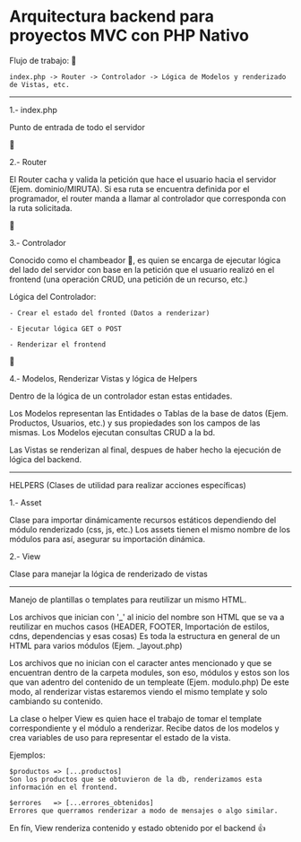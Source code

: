 # Arquitectura backend para proyectos MVC con PHP Nativo

Flujo de trabajo: 🔄

    index.php -> Router -> Controlador -> Lógica de Modelos y renderizado de Vistas, etc.
------------------------------------------------------------------------


1.- index.php

Punto de entrada de todo el servidor

🔽

2.- Router

El Router cacha y valida la petición que hace el usuario hacia el servidor (Ejem. dominio/MIRUTA).
Si esa ruta se encuentra definida por el programador, el router manda a llamar al controlador
que corresponda con la ruta solicitada.

🔽

3.- Controlador

Conocido como el chambeador 💪, es quien se encarga de ejecutar lógica del lado del servidor con
base en la petición que el usuario realizó en el frontend (una operación CRUD, una petición de un recurso, etc.)

Lógica del Controlador:

    - Crear el estado del fronted (Datos a renderizar)

    - Ejecutar lógica GET o POST

    - Renderizar el frontend

🔽

4.- Modelos, Renderizar Vistas y lógica de Helpers

Dentro de la lógica de un controlador estan estas entidades.

Los Modelos representan las Entidades o Tablas de la base de datos (Ejem. Productos, Usuarios, etc.) y sus
propiedades son los campos de las mismas. Los Modelos ejecutan consultas CRUD a la bd.

Las Vistas se renderizan al final, despues de haber hecho la ejecución de lógica del backend.

------------------------------------------------------------------------


HELPERS (Clases de utilidad para realizar acciones específicas)

1.- Asset

Clase para importar dinámicamente recursos estáticos dependiendo del módulo renderizado (css, js, etc.)
Los assets tienen el mismo nombre de los módulos para así, asegurar su importación dinámica.

2.- View

Clase para manejar la lógica de renderizado de vistas

------------------------------------------------------------------------

Manejo de plantillas o templates para reutilizar un mismo HTML.

Los archivos que inician con '_' al inicio del nombre son HTML que se va a reutilizar en muchos
casos (HEADER, FOOTER, Importación de estilos, cdns, dependencias y esas cosas) Es toda la estructura
en general de un HTML para varios módulos (Ejem. _layout.php)

Los archivos que no inician con el caracter antes mencionado y que se encuentran dentro de la carpeta
modules, son eso, módulos y estos son los que van adentro del contenido de un templeate (Ejem. modulo.php)
De este modo, al renderizar vistas estaremos viendo el mismo template y solo cambiando su contenido.

La clase o helper View es quien hace el trabajo de tomar el template correspondiente y el módulo a
renderizar. Recibe datos de los modelos y crea variables de uso para representar el estado de la vista.

Ejemplos:

    $productos => [...productos] 
    Son los productos que se obtuvieron de la db, renderizamos esta información en el frontend.
    
    $errores   => [...errores_obtenidos]
    Errores que querramos renderizar a modo de mensajes o algo similar.

En fín, View renderiza contenido y estado obtenido por el backend 👍
